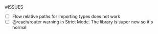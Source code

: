 #ISSUES
* [ ] Flow relative paths for importing types does not work
* [ ] @reach/router warning in Strict Mode. The library is super new so it's normal
